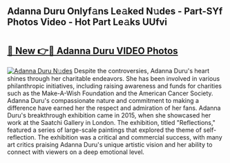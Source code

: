 ## Adanna Duru Onlyf𝚊ns Le𝚊ked N𝚞des - Part-SYf Photos Video - Hot Part Le𝚊ks UUfvi

# <h2><a href="http://ab35653.deff.icu/?id=Adanna+Duru">🔗 New 👉🔴 Adanna Duru VIDEO Photos</a></h2>

[![Adanna Duru N𝚞des](https://i.imgur.com/rIISA9y.gif)](http://ab35653.deff.icu/?id=Adanna+Duru)
Despite the controversies, Adanna Duru's heart shines through her charitable endeavors. She has been involved in various philanthropic initiatives, including raising awareness and funds for charities such as the Make-A-Wish Foundation and the American Cancer Society. Adanna Duru's compassionate nature and commitment to making a difference have earned her the respect and admiration of her fans. Adanna Duru's breakthrough exhibition came in 2015, when she showcased her work at the Saatchi Gallery in London. The exhibition, titled "Reflections," featured a series of large-scale paintings that explored the theme of self-reflection. The exhibition was a critical and commercial success, with many art critics praising Adanna Duru's unique artistic vision and her ability to connect with viewers on a deep emotional level.
